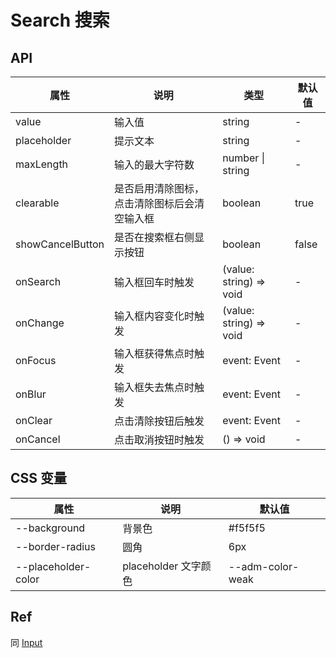 # Search 搜索

<code src="./demos/demo1.tsx"></code>

## API

| 属性             | 说明                                         | 类型                    | 默认值 |
| ---------------- | -------------------------------------------- | ----------------------- | ------ |
| value            | 输入值                                       | string                  | -      |
| placeholder      | 提示文本                                     | string                  | -      |
| maxLength        | 输入的最大字符数                             | number \| string        | -      |
| clearable        | 是否启用清除图标，点击清除图标后会清空输入框 | boolean                 | true   |
| showCancelButton | 是否在搜索框右侧显示按钮                     | boolean                 | false  |
| onSearch         | 输入框回车时触发                             | (value: string) => void | -      |
| onChange         | 输入框内容变化时触发                         | (value: string) => void | -      |
| onFocus          | 输入框获得焦点时触发                         | event: Event            | -      |
| onBlur           | 输入框失去焦点时触发                         | event: Event            | -      |
| onClear          | 点击清除按钮后触发                           | event: Event            | -      |
| onCancel         | 点击取消按钮时触发                           | () => void              | -      |

## CSS 变量

| 属性                | 说明                 | 默认值           |
| ------------------- | -------------------- | ---------------- |
| --background        | 背景色               | #f5f5f5          |
| --border-radius     | 圆角                 | 6px              |
| --placeholder-color | placeholder 文字颜色 | --adm-color-weak |

## Ref

同 [Input](./input)
